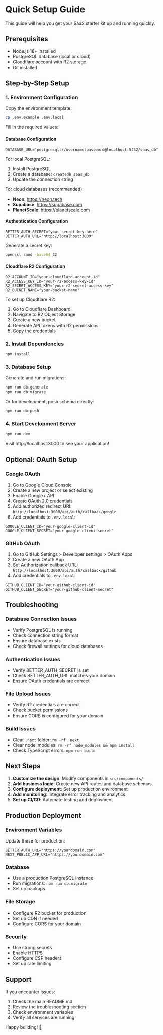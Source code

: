 # Quick Setup Guide

This guide will help you get your SaaS starter kit up and running quickly.

## Prerequisites

- Node.js 18+ installed
- PostgreSQL database (local or cloud)
- Cloudflare account with R2 storage
- Git installed

## Step-by-Step Setup

### 1. Environment Configuration

Copy the environment template:
```bash
cp .env.example .env.local
```

Fill in the required values:

#### Database Configuration
```env
DATABASE_URL="postgresql://username:password@localhost:5432/saas_db"
```

For local PostgreSQL:
1. Install PostgreSQL
2. Create a database: `createdb saas_db`
3. Update the connection string

For cloud databases (recommended):
- **Neon**: https://neon.tech
- **Supabase**: https://supabase.com
- **PlanetScale**: https://planetscale.com

#### Authentication Configuration
```env
BETTER_AUTH_SECRET="your-secret-key-here"
BETTER_AUTH_URL="http://localhost:3000"
```

Generate a secret key:
```bash
openssl rand -base64 32
```

#### Cloudflare R2 Configuration
```env
R2_ACCOUNT_ID="your-cloudflare-account-id"
R2_ACCESS_KEY_ID="your-r2-access-key-id"
R2_SECRET_ACCESS_KEY="your-r2-secret-access-key"
R2_BUCKET_NAME="your-bucket-name"
```

To set up Cloudflare R2:
1. Go to Cloudflare Dashboard
2. Navigate to R2 Object Storage
3. Create a new bucket
4. Generate API tokens with R2 permissions
5. Copy the credentials

### 2. Install Dependencies

```bash
npm install
```

### 3. Database Setup

Generate and run migrations:
```bash
npm run db:generate
npm run db:migrate
```

Or for development, push schema directly:
```bash
npm run db:push
```

### 4. Start Development Server

```bash
npm run dev
```

Visit http://localhost:3000 to see your application!

## Optional: OAuth Setup

### Google OAuth
1. Go to Google Cloud Console
2. Create a new project or select existing
3. Enable Google+ API
4. Create OAuth 2.0 credentials
5. Add authorized redirect URI: `http://localhost:3000/api/auth/callback/google`
6. Add credentials to `.env.local`:
```env
GOOGLE_CLIENT_ID="your-google-client-id"
GOOGLE_CLIENT_SECRET="your-google-client-secret"
```

### GitHub OAuth
1. Go to GitHub Settings > Developer settings > OAuth Apps
2. Create a new OAuth App
3. Set Authorization callback URL: `http://localhost:3000/api/auth/callback/github`
4. Add credentials to `.env.local`:
```env
GITHUB_CLIENT_ID="your-github-client-id"
GITHUB_CLIENT_SECRET="your-github-client-secret"
```

## Troubleshooting

### Database Connection Issues
- Verify PostgreSQL is running
- Check connection string format
- Ensure database exists
- Check firewall settings for cloud databases

### Authentication Issues
- Verify BETTER_AUTH_SECRET is set
- Check BETTER_AUTH_URL matches your domain
- Ensure OAuth credentials are correct

### File Upload Issues
- Verify R2 credentials are correct
- Check bucket permissions
- Ensure CORS is configured for your domain

### Build Issues
- Clear `.next` folder: `rm -rf .next`
- Clear node_modules: `rm -rf node_modules && npm install`
- Check TypeScript errors: `npm run build`

## Next Steps

1. **Customize the design**: Modify components in `src/components/`
2. **Add business logic**: Create new API routes and database schemas
3. **Configure deployment**: Set up production environment
4. **Add monitoring**: Integrate error tracking and analytics
5. **Set up CI/CD**: Automate testing and deployment

## Production Deployment

### Environment Variables
Update these for production:
```env
BETTER_AUTH_URL="https://yourdomain.com"
NEXT_PUBLIC_APP_URL="https://yourdomain.com"
```

### Database
- Use a production PostgreSQL instance
- Run migrations: `npm run db:migrate`
- Set up backups

### File Storage
- Configure R2 bucket for production
- Set up CDN if needed
- Configure CORS for your domain

### Security
- Use strong secrets
- Enable HTTPS
- Configure CSP headers
- Set up rate limiting

## Support

If you encounter issues:
1. Check the main README.md
2. Review the troubleshooting section
3. Check environment variables
4. Verify all services are running

Happy building! 🚀

